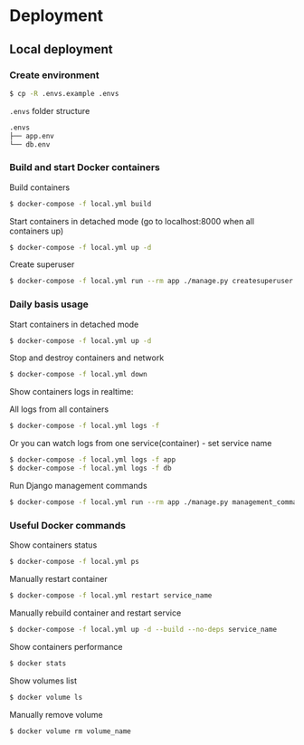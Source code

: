 # Deployment  
## Local deployment

### Create environment
```bash
$ cp -R .envs.example .envs
```
`.envs` folder structure
```bash
.envs
├── app.env
└── db.env
```
### Build and start Docker containers
Build containers
```bash
$ docker-compose -f local.yml build
````
Start containers in detached mode (go to localhost:8000 when all containers up)  
```bash
$ docker-compose -f local.yml up -d
```
Create superuser
```bash
$ docker-compose -f local.yml run --rm app ./manage.py createsuperuser
```

### Daily basis usage
Start containers in detached mode
```bash
$ docker-compose -f local.yml up -d
```
Stop and destroy containers and network
```bash
$ docker-compose -f local.yml down
```
Show containers logs in realtime:

All logs  from all containers  
```bash
$ docker-compose -f local.yml logs -f
```
Or you can watch logs from one service(container) - set service name  
```bash
$ docker-compose -f local.yml logs -f app
$ docker-compose -f local.yml logs -f db
```  

Run Django management commands
```bash
$ docker-compose -f local.yml run --rm app ./manage.py management_command
```
### Useful Docker commands
Show containers status
```bash
$ docker-compose -f local.yml ps
```
Manually restart container
```bash
$ docker-compose -f local.yml restart service_name
```
Manually rebuild container and restart service
```bash
$ docker-compose -f local.yml up -d --build --no-deps service_name
```
Show containers performance
```bash
$ docker stats
```
Show volumes list
```bash
$ docker volume ls
```
Manually remove volume
```bash
$ docker volume rm volume_name
```

```
